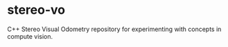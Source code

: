 # stereo-vo
C++ Stereo Visual Odometry repository for experimenting with concepts in compute vision.
